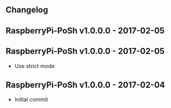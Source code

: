## Changelog

## RaspberryPi-PoSh v1.0.0.0 - 2017-02-05


## RaspberryPi-PoSh v1.0.0.0 - 2017-02-05
- Use strict mode

## RaspberryPi-PoSh v1.0.0.0 - 2017-02-04
- Initial commit
